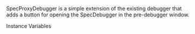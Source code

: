 SpecProxyDebugger is a simple extension of the existing debugger that adds a button for opening the SpecDebugger in the pre-debugger window.

Instance Variables
